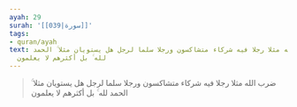 ```yaml
---
ayah: 29
surah: '[[039|سورة]]'
tags:
- quran/ayah
text: ضرب الله مثلا رجلا فيه شركاء متشاكسون ورجلا سلما لرجل هل يستويان مثلا ۚ الحمد
  لله ۚ بل أكثرهم لا يعلمون
---
```

> ضرب الله مثلا رجلا فيه شركاء متشاكسون ورجلا سلما لرجل هل يستويان مثلا ۚ الحمد لله ۚ بل أكثرهم لا يعلمون
